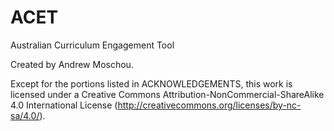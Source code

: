 # ACET
Australian Curriculum Engagement Tool

Created by Andrew Moschou.

Except for the portions listed in ACKNOWLEDGEMENTS,
this work is licensed under a Creative Commons Attribution-NonCommercial-ShareAlike 4.0 International License (http://creativecommons.org/licenses/by-nc-sa/4.0/).
